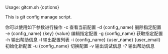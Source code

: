 Usage: gitcm.sh {options}

This is git config manage script.

你可以使用如下参数进行操作
-c                                           查看当前配置
-d {config_name}                             删除指定配置
-e {config_name} {key} {value}               编辑指定配置
-g {config_name}                             获取指定配置
-h                                           输出帮助信息
-l                                           输出配置列表
-i {config_name} {user_name} {user_email}    初始化新配置
-u {config_name}                             切换配置
-v                                           输出调试信息
-?                                           输出帮助信息

